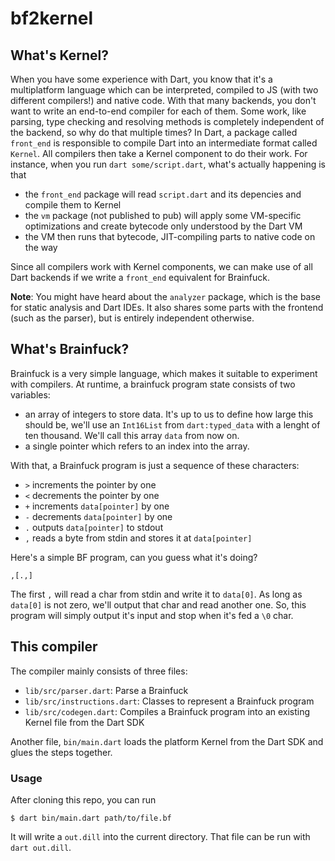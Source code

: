 # bf2kernel

## What's Kernel?

When you have some experience with Dart, you know that it's a multiplatform language which can
be interpreted, compiled to JS (with two different compilers!) and native code.
With that many backends, you don't want to write an end-to-end compiler for each of them. Some work, like
parsing, type checking and resolving methods is completely independent of the backend, so
why do that multiple times? In Dart, a package called `front_end` is responsible to compile Dart
into an intermediate format called `Kernel`.
All compilers then take a Kernel component to do their work. 
For instance, when you run `dart some/script.dart`, what's actually happening is that

- the `front_end` package will read `script.dart` and its depencies and compile them to Kernel
- the `vm` package (not published to pub) will apply some VM-specific optimizations and create bytecode
  only understood by the Dart VM
- the VM then runs that bytecode, JIT-compiling parts to native code on the way

Since all compilers work with Kernel components, we can make use of all Dart backends if we write a `front_end` equivalent for Brainfuck.

__Note__: You might have heard about the `analyzer` package, which is the base for static
analysis and Dart IDEs. It also shares some parts with the frontend (such as the parser),
but is entirely independent otherwise.

## What's Brainfuck?

Brainfuck is a very simple language, which makes it suitable to experiment with
compilers. At runtime, a brainfuck program state consists of two variables:

- an array of integers to store data. It's up to us to define how large this should be,
  we'll use an `Int16List` from `dart:typed_data` with a lenght of ten thousand. We'll
  call this array `data` from now on.
- a single pointer which refers to an index into the array.

With that, a Brainfuck program is just a sequence of these characters:
- `>` increments the pointer by one
- `<` decrements the pointer by one
- `+` increments `data[pointer]` by one
- `-` decrements `data[pointer]` by one
- `.` outputs `data[pointer]` to stdout
- `,` reads a byte from stdin and stores it at `data[pointer]`

Here's a simple BF program, can you guess what it's doing?

```brainfuck
,[.,]
```

The first `,` will read a char from stdin and write it to `data[0]`. As long as
`data[0]` is not zero, we'll output that char and read another one. So, this
program will simply output it's input and stop when it's fed a `\0` char.

## This compiler

The compiler mainly consists of three files:

- `lib/src/parser.dart`: Parse a Brainfuck
- `lib/src/instructions.dart`: Classes to represent a Brainfuck program
- `lib/src/codegen.dart`: Compiles a Brainfuck program into an existing
   Kernel file from the Dart SDK

Another file, `bin/main.dart` loads the platform Kernel from the Dart SDK
and glues the steps together.

### Usage

After cloning this repo, you can run
```
$ dart bin/main.dart path/to/file.bf
```

It will write a `out.dill` into the current directory. That file can be run
with `dart out.dill`.